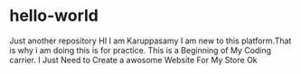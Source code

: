 # hello-world
Just another repository
HI I am Karuppasamy 
I am new to this platform.That is why i am doing this is for practice.
This is a Beginning of My Coding carrier.
I Just Need to Create a awosome Website For My Store
Ok